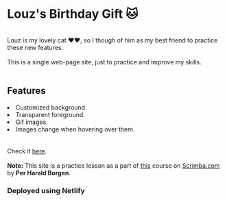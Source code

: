 <h1>Louz's Birthday Gift 🐱</h1>
<br>
Louz is my lovely cat ❤️❤️, so I though of him as my best friend to practice these new features.
<br><br>
This is a single web-page site, just to practice and improve my skills.
<br><br>
<h2>Features</h2>
<li>Customized background.</li>
<li>Transparent foreground.</li>
<li>Gif images.</li>
<li>Images change when hovering over them.</li>
<br><br>
Check it <a href=https://louz-birthday-gift.netlify.app/>here</a>.
<br><br>
<strong>Note:</strong> This site is a practice lesson as a part of <a href="https://scrimba.com/learn/htmlandcss">this</a> course on <a href="https://scrimba.com">Scrimba.com</a> by <strong>Per Harald Borgen</strong>.
<br>

### Deployed using Netlify
